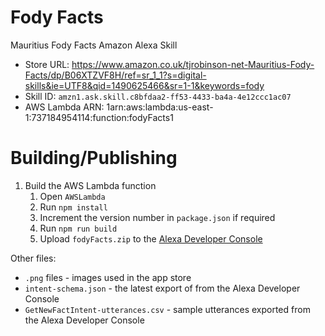 # Fody Facts

Mauritius Fody Facts Amazon Alexa Skill

* Store URL: https://www.amazon.co.uk/tjrobinson-net-Mauritius-Fody-Facts/dp/B06XTZVF8H/ref=sr_1_1?s=digital-skills&ie=UTF8&qid=1490625466&sr=1-1&keywords=fody
* Skill ID: `amzn1.ask.skill.c8bfdaa2-ff53-4433-ba4a-4e12ccc1ac07`
* AWS Lambda ARN: 1arn:aws:lambda:us-east-1:737184954114:function:fodyFacts1

# Building/Publishing

1. Build the AWS Lambda function
    1. Open `AWSLambda`
    1. Run `npm install`
    1. Increment the version number in `package.json` if required
    1. Run `npm run build`
    1. Upload `fodyFacts.zip` to the [Alexa Developer Console](https://developer.amazon.com/alexa/console/ask/build/custom/amzn1.ask.skill.c8bfdaa2-ff53-4433-ba4a-4e12ccc1ac07/development/en_IN/dashboard)

Other files:

* `.png` files - images used in the app store
* `intent-schema.json` - the latest export of from the Alexa Developer Console
* `GetNewFactIntent-utterances.csv` - sample utterances exported from the Alexa Developer Console